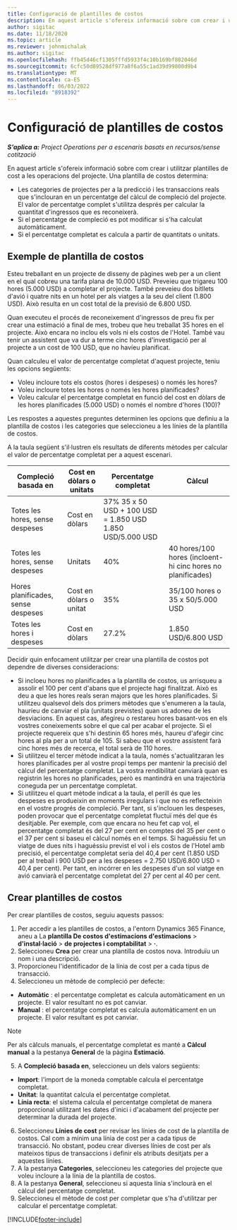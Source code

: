 ```yaml
---
title: Configuració de plantilles de costos
description: En aquest article s'ofereix informació sobre com crear i utilitzar plantilles de cost a les operacions del projecte.
author: sigitac
ms.date: 11/18/2020
ms.topic: article
ms.reviewer: johnmichalak
ms.author: sigitac
ms.openlocfilehash: ffb45d46cf1305fffd5933f4c10b169bf802046d
ms.sourcegitcommit: 6cfc50d89528df977a8f6a55c1ad39d99800d9b4
ms.translationtype: MT
ms.contentlocale: ca-ES
ms.lasthandoff: 06/03/2022
ms.locfileid: "8918392"
---
```

# <a name="set-up-cost-templates"></a>Configuració de plantilles de costos

_**S'aplica a:** Project Operations per a escenaris basats en recursos/sense cotització_


En aquest article s'ofereix informació sobre com crear i utilitzar plantilles de cost a les operacions del projecte. Una plantilla de costos determina:

- Les categories de projectes per a la predicció i les transaccions reals que s'inclouran en un percentatge del càlcul de compleció del projecte. El valor de percentatge complet s'utilitza després per calcular la quantitat d'ingressos que es reconeixerà.
- Si el percentatge de compleció es pot modificar si s'ha calculat automàticament.
- Si el percentatge completat es calcula a partir de quantitats o unitats.

## <a name="cost-template-example"></a>Exemple de plantilla de costos

Esteu treballant en un projecte de disseny de pàgines web per a un client en el qual cobreu una tarifa plana de 10.000 USD. Preveieu que trigareu 100 hores (5.000 USD) a completar el projecte. També preveieu dos bitllets d'avió i quatre nits en un hotel per als viatges a la seu del client (1.800 USD). Això resulta en un cost total de la previsió de 6.800 USD.

Quan executeu el procés de reconeixement d'ingressos de preu fix per crear una estimació a final de mes, trobeu que heu treballat 35 hores en el projecte. Això encara no inclou els vols ni els costos de l'Hotel. També vau tenir un assistent que va dur a terme cinc hores d'investigació per al projecte a un cost de 100 USD, que no havíeu planificat.

Quan calculeu el valor de percentatge completat d'aquest projecte, teniu les opcions següents:

- Voleu incloure tots els costos (hores i despeses) o només les hores?
- Voleu incloure totes les hores o només les hores planificades?
- Voleu calcular el percentatge completat en funció del cost en dòlars de les hores planificades (5.000 USD) o només el nombre d'hores (100)?

Les respostes a aquestes preguntes determinen les opcions que definiu a la plantilla de costos i les categories que seleccioneu a les línies de la plantilla de costos.

A la taula següent s'il·lustren els resultats de diferents mètodes per calcular el valor de percentatge completat per a aquest escenari.

| Compleció basada en | Cost en dòlars o unitats | Percentatge completat | Càlcul |
| --- | --- | --- | --- |
| Totes les hores, sense despeses | Cost en dòlars | 37% 35 x 50 USD + 100 USD = 1.850 USD 1.850 USD/5.000 USD |
| Totes les hores, sense despeses | Unitats | 40% | 40 hores/100 hores (incloent-hi cinc hores no planificades) |
| Hores planificades, sense despeses | Cost en dòlars o unitat | 35% | 35/100 hores o 35 x 50/5.000 USD |
| Totes les hores i despeses | Cost en dòlars | 27.2% | 1.850 USD/6.800 USD |

Decidir quin enfocament utilitzar per crear una plantilla de costos pot dependre de diverses consideracions:

- Si incloeu hores no planificades a la plantilla de costos, us arrisqueu a assolir el 100 per cent d'abans que el projecte hagi finalitzat. Això es deu a que les hores reals seran majors que les hores planificades. Si utilitzeu qualsevol dels dos primers mètodes que s'enumeren a la taula, hauríeu de canviar el pla (unitats previstes) quan us adoneu de les desviacions. En aquest cas, afegireu o restareu hores basant-vos en els vostres coneixements sobre el que cal per acabar el projecte. Si el projecte requereix que s'hi destinin 65 hores més, haureu d'afegir cinc hores al pla per a un total de 105. Si sabeu que el vostre assistent farà cinc hores més de recerca, el total serà de 110 hores.
- Si utilitzeu el tercer mètode indicat a la taula, només s'actualitzaran les hores planificades per al vostre propi temps per mantenir la precisió del càlcul del percentatge completat. La vostra rendibilitat canviarà quan es registrin les hores no planificades, però es mantindrà en una trajectòria coneguda per un percentatge completat.
- Si utilitzeu el quart mètode indicat a la taula, el perill és que les despeses es produeixin en moments irregulars i que no es reflecteixin en el vostre progrés de compleció. Per tant, si s'inclouen les despeses, poden provocar que el percentatge completat fluctuï més del que és desitjable. Per exemple, com que encara no heu fet cap vol, el percentatge completat és del 27 per cent en comptes del 35 per cent o el 37 per cent si baseu el càlcul només en el temps. Si haguéssiu fet un viatge de dues nits i haguéssiu previst el vol i els costos de l'Hotel amb precisió, el percentatge completat seria del 40,4 per cent (1.850 USD per al treball i 900 USD per a les despeses = 2.750 USD/6.800 USD = 40,4 per cent). Per tant, en incórrer en les despeses d'un sol viatge en avió canviarà el percentatge completat del 27 per cent al 40 per cent.

## <a name="create-cost-templates"></a>Crear plantilles de costos
Per crear plantilles de costos, seguiu aquests passos:

1. Per accedir a les plantilles de costos, a l'entorn Dynamics 365 Finance, aneu a La **plantilla De costos d'estimacions d'estimacions** > **d'instal·lació** > **de projectes i comptabilitat** > **·**.
2. Seleccioneu **Crea** per crear una plantilla de costos nova. Introduïu un nom i una descripció.
3. Proporcioneu l'identificador de la línia de cost per a cada tipus de transacció.
4. Seleccioneu un mètode de compleció per defecte:

  - **Automàtic** : el percentatge completat es calcula automàticament en un projecte. El valor resultant no es pot canviar.
  - **Manual** : el percentatge completat es calcula automàticament en un projecte. El valor resultant es pot canviar.

  > [!NOTE]
  > Per als càlculs manuals, el percentatge completat es manté a **Càlcul manual** a la pestanya **General** de la pàgina **Estimació**.

5. A **Compleció basada en**, seleccioneu un dels valors següents:

  - **Import**: l'import de la moneda comptable calcula el percentatge completat.
  - **Unitat**: la quantitat calcula el percentatge completat.
  - **Línia recta**: el sistema calcula el percentatge completat de manera proporcional utilitzant les dates d'inici i d'acabament del projecte per determinar la durada del projecte.

6. Seleccioneu **Línies de cost** per revisar les línies de cost de la plantilla de costos. Cal com a mínim una línia de cost per a cada tipus de transacció. No obstant, podeu crear diverses línies de cost per als mateixos tipus de transaccions i definir els atributs desitjats per a aquestes línies.
7. A la pestanya **Categories**, seleccioneu les categories del projecte que voleu incloure a la línia de la plantilla de costos.
8. A la pestanya **General**, seleccioneu si aquesta línia s'inclourà en el càlcul del percentatge completat.
9. Seleccioneu el mètode de cost per completar que s'ha d'utilitzar per calcular el percentatge completat.


[!INCLUDE[footer-include](../includes/footer-banner.md)]